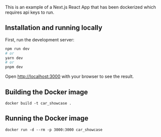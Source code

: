 This is an example of a Next.js React App that has been dockerized which requires api keys to run.

## Installation and running locally

First, run the development server:

```bash
npm run dev
# or
yarn dev
# or
pnpm dev
```

Open [http://localhost:3000](http://localhost:3000) with your browser to see the result.

## Building the Docker image

```
docker build -t car_showcase .
```

## Running the Docker image

```
docker run -d --rm -p 3000:3000 car_showcase
```
